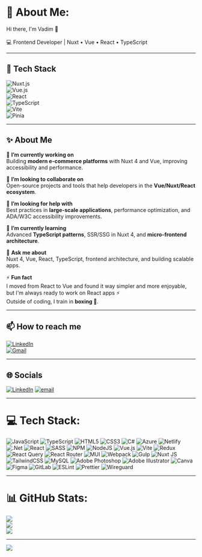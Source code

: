 # 💫 About Me:
<span style="font-size:14px">
Hi there, I'm Vadim 👋  <br><br>
💻 Frontend Developer | Nuxt • Vue • React • TypeScript  
</span>

---

## 🚀 Tech Stack  
![Nuxt.js](https://img.shields.io/badge/Nuxt-4-green?style=for-the-badge&logo=nuxtdotjs)  
![Vue.js](https://img.shields.io/badge/Vue-3-42b883?style=for-the-badge&logo=vuedotjs&logoColor=white)  
![React](https://img.shields.io/badge/React-20232A?style=for-the-badge&logo=react&logoColor=61DAFB)  
![TypeScript](https://img.shields.io/badge/TypeScript-007ACC?style=for-the-badge&logo=typescript&logoColor=white)  
![Vite](https://img.shields.io/badge/Vite-646CFF?style=for-the-badge&logo=vite&logoColor=FFD62E)  
![Pinia](https://img.shields.io/badge/Pinia-FFD62E?style=for-the-badge&logo=pinia&logoColor=white)  

---

## ✨ About Me  
<span style="font-size:14px">

🔭 **I’m currently working on**  
Building **modern e-commerce platforms** with Nuxt 4 and Vue, improving accessibility and performance.  

👯 **I’m looking to collaborate on**  
Open-source projects and tools that help developers in the **Vue/Nuxt/React ecosystem**.  

🤝 **I’m looking for help with**  
Best practices in **large-scale applications**, performance optimization, and ADA/W3C accessibility improvements.  

🌱 **I’m currently learning**  
Advanced **TypeScript patterns**, SSR/SSG in Nuxt 4, and **micro-frontend architecture**.  

💬 **Ask me about**  
Nuxt 4, Vue, React, TypeScript, frontend architecture, and building scalable apps.  

⚡ **Fun fact**  
I moved from React to Vue and found it way simpler and more enjoyable, but I'm always ready to work on React apps ⚡  
Outside of coding, I train in **boxing 🥊**.  
</span>

---

## 📫 How to reach me  
[![LinkedIn](https://img.shields.io/badge/LinkedIn-blue?style=for-the-badge&logo=linkedin)](https://linkedin.com/in/vadim-tanasiev/)  
[![Gmail](https://img.shields.io/badge/Email-D14836?style=for-the-badge&logo=gmail&logoColor=white)](mailto:v.tanasiev1@gmail.com)  

---

## 🌐 Socials  
[![LinkedIn](https://img.shields.io/badge/LinkedIn-%230077B5.svg?logo=linkedin&logoColor=white)](https://linkedin.com/in/vadim-tanasiev) 
[![email](https://img.shields.io/badge/Email-D14836?logo=gmail&logoColor=white)](mailto:v.tanasiev1@gmail.com) 

---

# 💻 Tech Stack:
![JavaScript](https://img.shields.io/badge/javascript-%23323330.svg?style=for-the-badge&logo=javascript&logoColor=%23F7DF1E) 
![TypeScript](https://img.shields.io/badge/typescript-%23007ACC.svg?style=for-the-badge&logo=typescript&logoColor=white) 
![HTML5](https://img.shields.io/badge/html5-%23E34F26.svg?style=for-the-badge&logo=html5&logoColor=white) 
![CSS3](https://img.shields.io/badge/css3-%231572B6.svg?style=for-the-badge&logo=css3&logoColor=white) 
![C#](https://img.shields.io/badge/c%23-%23239120.svg?style=for-the-badge&logo=csharp&logoColor=white) 
![Azure](https://img.shields.io/badge/azure-%230072C6.svg?style=for-the-badge&logo=microsoftazure&logoColor=white) 
![Netlify](https://img.shields.io/badge/netlify-%23000000.svg?style=for-the-badge&logo=netlify&logoColor=#00C7B7) 
![.Net](https://img.shields.io/badge/.NET-5C2D91?style=for-the-badge&logo=.net&logoColor=white) 
![React](https://img.shields.io/badge/react-%2320232a.svg?style=for-the-badge&logo=react&logoColor=%2361DAFB) 
![SASS](https://img.shields.io/badge/SASS-hotpink.svg?style=for-the-badge&logo=SASS&logoColor=white) 
![NPM](https://img.shields.io/badge/NPM-%23CB3837.svg?style=for-the-badge&logo=npm&logoColor=white) 
![NodeJS](https://img.shields.io/badge/node.js-6DA55F?style=for-the-badge&logo=node.js&logoColor=white) 
![Vue.js](https://img.shields.io/badge/vue.js-%2335495e.svg?style=for-the-badge&logo=vuedotjs&logoColor=%234FC08D) 
![Vite](https://img.shields.io/badge/vite-%23646CFF.svg?style=for-the-badge&logo=vite&logoColor=white) 
![Redux](https://img.shields.io/badge/redux-%23593d88.svg?style=for-the-badge&logo=redux&logoColor=white) 
![React Query](https://img.shields.io/badge/-React%20Query-FF4154?style=for-the-badge&logo=react%20query&logoColor=white) 
![React Router](https://img.shields.io/badge/React_Router-CA4245?style=for-the-badge&logo=react-router&logoColor=white) 
![MUI](https://img.shields.io/badge/MUI-%230081CB.svg?style=for-the-badge&logo=mui&logoColor=white) 
![Webpack](https://img.shields.io/badge/webpack-%238DD6F9.svg?style=for-the-badge&logo=webpack&logoColor=black) 
![Gulp](https://img.shields.io/badge/GULP-%23CF4647.svg?style=for-the-badge&logo=gulp&logoColor=white) 
![Nuxt JS](https://img.shields.io/badge/Nuxt-002E3B?style=for-the-badge&logo=nuxt.js&logoColor=#00DC82) 
![TailwindCSS](https://img.shields.io/badge/tailwindcss-%2338B2AC.svg?style=for-the-badge&logo=tailwind-css&logoColor=white) 
![MySQL](https://img.shields.io/badge/mysql-4479A1.svg?style=for-the-badge&logo=mysql&logoColor=white) 
![Adobe Photoshop](https://img.shields.io/badge/adobe%20photoshop-%2331A8FF.svg?style=for-the-badge&logo=adobe%20photoshop&logoColor=white) 
![Adobe Illustrator](https://img.shields.io/badge/adobe%20illustrator-%23FF9A00.svg?style=for-the-badge&logo=adobe%20illustrator&logoColor=white) 
![Canva](https://img.shields.io/badge/Canva-%2300C4CC.svg?style=for-the-badge&logo=Canva&logoColor=white) 
![Figma](https://img.shields.io/badge/figma-%23F24E1E.svg?style=for-the-badge&logo=figma&logoColor=white) 
![GitLab](https://img.shields.io/badge/gitlab-%23181717.svg?style=for-the-badge&logo=gitlab&logoColor=white) 
![ESLint](https://img.shields.io/badge/ESLint-4B3263?style=for-the-badge&logo=eslint&logoColor=white) 
![Prettier](https://img.shields.io/badge/prettier-%23F7B93E.svg?style=for-the-badge&logo=prettier&logoColor=black) 
![Wireguard](https://img.shields.io/badge/wireguard-%2388171A.svg?style=for-the-badge&logo=wireguard&logoColor=white) 

---

# 📊 GitHub Stats:
![](https://github-readme-stats.vercel.app/api?username=VadimTan&theme=dark&hide_border=false&include_all_commits=false&count_private=false)<br/>
![](https://nirzak-streak-stats.vercel.app/?user=VadimTan&theme=dark&hide_border=false)<br/>
![](https://github-readme-stats.vercel.app/api/top-langs/?username=VadimTan&theme=dark&hide_border=false&include_all_commits=false&count_private=false&layout=compact)

---

[![](https://visitcount.itsvg.in/api?id=VadimTan&icon=0&color=0)](https://visitcount.itsvg.in)
